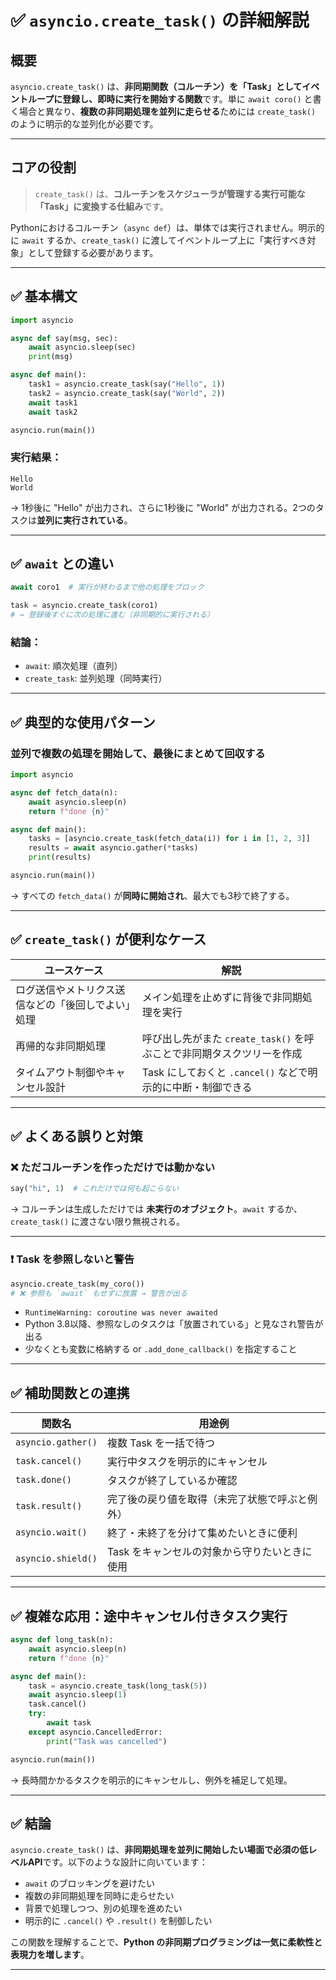 
# ✅ `asyncio.create_task()` の詳細解説

## 概要

`asyncio.create_task()` は、**非同期関数（コルーチン）を「Task」としてイベントループに登録し、即時に実行を開始する関数**です。単に `await coro()` と書く場合と異なり、**複数の非同期処理を並列に走らせる**ためには `create_task()` のように明示的な並列化が必要です。

---

## コアの役割

> `create_task()` は、**コルーチンをスケジューラが管理する実行可能な「Task」に変換する仕組み**です。

Pythonにおけるコルーチン（`async def`）は、単体では実行されません。明示的に `await` するか、`create_task()` に渡してイベントループ上に「実行すべき対象」として登録する必要があります。

---

## ✅ 基本構文

```python
import asyncio

async def say(msg, sec):
    await asyncio.sleep(sec)
    print(msg)

async def main():
    task1 = asyncio.create_task(say("Hello", 1))
    task2 = asyncio.create_task(say("World", 2))
    await task1
    await task2

asyncio.run(main())
```

### 実行結果：

```
Hello
World
```

→ 1秒後に "Hello" が出力され、さらに1秒後に "World" が出力される。2つのタスクは**並列に実行されている**。

---

## ✅ `await` との違い

```python
await coro1  # 実行が終わるまで他の処理をブロック
```

```python
task = asyncio.create_task(coro1)
# → 登録後すぐに次の処理に進む（非同期的に実行される）
```

### 結論：

* `await`: 順次処理（直列）
* `create_task`: 並列処理（同時実行）

---

## ✅ 典型的な使用パターン

### 並列で複数の処理を開始して、最後にまとめて回収する

```python
import asyncio

async def fetch_data(n):
    await asyncio.sleep(n)
    return f"done {n}"

async def main():
    tasks = [asyncio.create_task(fetch_data(i)) for i in [1, 2, 3]]
    results = await asyncio.gather(*tasks)
    print(results)

asyncio.run(main())
```

→ すべての `fetch_data()` が**同時に開始され**、最大でも3秒で終了する。

---

## ✅ `create_task()` が便利なケース

| ユースケース                    | 解説                                          |
| ------------------------- | ------------------------------------------- |
| ログ送信やメトリクス送信などの「後回しでよい」処理 | メイン処理を止めずに背後で非同期処理を実行                       |
| 再帰的な非同期処理                 | 呼び出し先がまた `create_task()` を呼ぶことで非同期タスクツリーを作成 |
| タイムアウト制御やキャンセル設計          | Task にしておくと `.cancel()` などで明示的に中断・制御できる     |

---

## ✅ よくある誤りと対策

### ❌ ただコルーチンを作っただけでは動かない

```python
say("hi", 1)  # これだけでは何も起こらない
```

→ コルーチンは生成しただけでは **未実行のオブジェクト**。`await` するか、`create_task()` に渡さない限り無視される。

---

### ❗ Task を参照しないと警告

```python
asyncio.create_task(my_coro())
# ❌ 参照も `await` もせずに放置 → 警告が出る
```

* `RuntimeWarning: coroutine was never awaited`
* Python 3.8以降、参照なしのタスクは「放置されている」と見なされ警告が出る
* 少なくとも変数に格納する or `.add_done_callback()` を指定すること

---

## ✅ 補助関数との連携

| 関数名                | 用途例                       |
| ------------------ | ------------------------- |
| `asyncio.gather()` | 複数 Task を一括で待つ            |
| `task.cancel()`    | 実行中タスクを明示的にキャンセル          |
| `task.done()`      | タスクが終了しているか確認             |
| `task.result()`    | 完了後の戻り値を取得（未完了状態で呼ぶと例外）   |
| `asyncio.wait()`   | 終了・未終了を分けて集めたいときに便利       |
| `asyncio.shield()` | Task をキャンセルの対象から守りたいときに使用 |

---

## ✅ 複雑な応用：途中キャンセル付きタスク実行

```python
async def long_task(n):
    await asyncio.sleep(n)
    return f"done {n}"

async def main():
    task = asyncio.create_task(long_task(5))
    await asyncio.sleep(1)
    task.cancel()
    try:
        await task
    except asyncio.CancelledError:
        print("Task was cancelled")

asyncio.run(main())
```

→ 長時間かかるタスクを明示的にキャンセルし、例外を補足して処理。

---

## ✅ 結論

`asyncio.create_task()` は、**非同期処理を並列に開始したい場面で必須の低レベルAPI**です。以下のような設計に向いています：

* `await` のブロッキングを避けたい
* 複数の非同期処理を同時に走らせたい
* 背景で処理しつつ、別の処理を進めたい
* 明示的に `.cancel()` や `.result()` を制御したい

この関数を理解することで、**Python の非同期プログラミングは一気に柔軟性と表現力を増します**。

---
